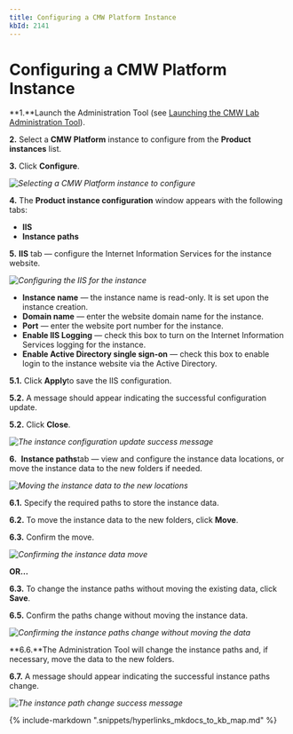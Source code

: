 ```yaml
---
title: Configuring a CMW Platform Instance
kbId: 2141
---
```



# Configuring a CMW Platform Instance

**1.**Launch the Administration Tool (see [Launching the CMW Lab Administration Tool](https://kb.cmwlab.com/article.php?id=2132)).

**2.** Select a **CMW Platform** instance to configure from the **Product instances** list.

**3.** Click **Configure**.

_![Selecting a CMW Platform instance to configure](https://kb.cmwlab.com/assets/img_6426a712122e7.png)_

**4.** The **Product instance configuration** window appears with the following tabs:

- **IIS**
- **Instance paths**

**5.** **IIS** tab — configure the Internet Information Services for the instance website.

_![Configuring the IIS for the instance](https://kb.cmwlab.com/assets/img_6426acc7d0657.png)_

- **Instance name** — the instance name is read-only. It is set upon the instance creation.
- **Domain name** — enter the website domain name for the instance.
- **Port** — enter the website port number for the instance.
- **Enable IIS Logging** — check this box to turn on the Internet Information Services logging for the instance.
- **Enable Active Directory single sign-on** — check this box to enable login to the instance website via the Active Directory.

**5.1.** Click **Apply**to save the IIS configuration.

**5.2.** A message should appear indicating the successful configuration update.

**5.2.** Click **Close**.

_![The instance configuration update success message](https://kb.cmwlab.com/assets/img_6426acefbb5ad.png)_

**6.**  **Instance paths**tab — view and configure the instance data locations, or move the instance data to the new folders if needed.

_![Moving the instance data to the new locations](https://kb.cmwlab.com/assets/img_6426aec9964f8.png)_

**6.1.** Specify the required paths to store the instance data.

**6.2.** To move the instance data to the new folders, click **Move**.

**6.3.** Confirm the move.

_![Confirming the instance data move](https://kb.cmwlab.com/assets/img_6426af80d5e4d.png)_

**OR…**

**6.3.** To change the instance paths without moving the existing data, click **Save**.

**6.5.** Confirm the paths change without moving the instance data.

_![Confirming the instance paths change without moving the data](https://kb.cmwlab.com/assets/img_6426b03b764e5.png)_

**6.6.**The Administration Tool will change the instance paths and, if necessary, move the data to the new folders.

**6.7.** A message should appear indicating the successful instance paths change.

_![The instance path change success message](https://kb.cmwlab.com/assets/img_6426b5d7e4eec.png)_

{% include-markdown ".snippets/hyperlinks_mkdocs_to_kb_map.md" %}
